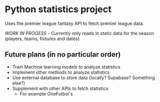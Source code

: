 # Python statistics project

Uses the premier league fantasy API to fetch premier league data.

*WORK IN PROGESS* - Currently only reads in static data for the season (players, teams, fixtures and
 dates)

## Future plans (in no particular order)
* Train Machine learning models to analyze statistics
* Implement other methods to analyze statistics
* Use external database to store data (locally? Supabase? Something else?)
* Supplement with other APIs to fetch statistics
    * For example OneFutbol's

